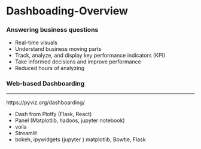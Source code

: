 # Dashboading-Overview
### Answering business questions
- Real-time visuals 
- Understand business moving parts
- Track, analyze, and display key performance indicators (KPI)
- Take informed decisions and improve performance
- Reduced hours of analyzing

### Web-based Dashboarding
<hr>
https://pyviz.org/dashboarding/

- Dash from Plotfy (Flask, React)
- Panel (Matplotlib, hadoos, jupyter notebook)
-  voila
-  Streamlit
-  bokeh, ipywidgets (jupyter ) matplotlib, Bowtie, Flask

